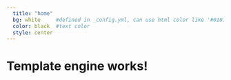 ```yaml
---
  title: "home"
  bg: white     #defined in _config.yml, can use html color like '#010101'
  color: black  #text color
  style: center
---
```


# Template engine works!